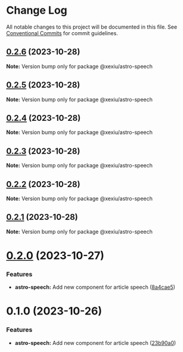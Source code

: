 # Change Log

All notable changes to this project will be documented in this file.
See [Conventional Commits](https://conventionalcommits.org) for commit guidelines.

## [0.2.6](https://github.com/xexiu/astro-components/compare/@xexiu/astro-speech@0.2.5...@xexiu/astro-speech@0.2.6) (2023-10-28)

**Note:** Version bump only for package @xexiu/astro-speech





## [0.2.5](https://github.com/xexiu/astro-components/compare/@xexiu/astro-speech@0.2.4...@xexiu/astro-speech@0.2.5) (2023-10-28)

**Note:** Version bump only for package @xexiu/astro-speech





## [0.2.4](https://github.com/xexiu/astro-components/compare/@xexiu/astro-speech@0.2.3...@xexiu/astro-speech@0.2.4) (2023-10-28)

**Note:** Version bump only for package @xexiu/astro-speech





## [0.2.3](https://github.com/xexiu/astro-components/compare/@xexiu/astro-speech@0.2.2...@xexiu/astro-speech@0.2.3) (2023-10-28)

**Note:** Version bump only for package @xexiu/astro-speech





## [0.2.2](https://github.com/xexiu/astro-components/compare/@xexiu/astro-speech@0.2.1...@xexiu/astro-speech@0.2.2) (2023-10-28)

**Note:** Version bump only for package @xexiu/astro-speech





## [0.2.1](https://github.com/xexiu/astro-components/compare/@xexiu/astro-speech@0.2.0...@xexiu/astro-speech@0.2.1) (2023-10-28)

**Note:** Version bump only for package @xexiu/astro-speech





# [0.2.0](https://github.com/xexiu/astro-components/compare/@xexiu/astro-speech@0.1.0...@xexiu/astro-speech@0.2.0) (2023-10-27)


### Features

* **astro-speech:** Add new component for article speech ([8a4cae5](https://github.com/xexiu/astro-components/commit/8a4cae588530d3ac88f5298f7a2265572d3ef92d))





# 0.1.0 (2023-10-26)


### Features

* **astro-speech:** Add new component for article speech ([23b90a0](https://github.com/xexiu/astro-components/commit/23b90a0dc9cb946a3511c5a6dc70a16a65b4de3d))
